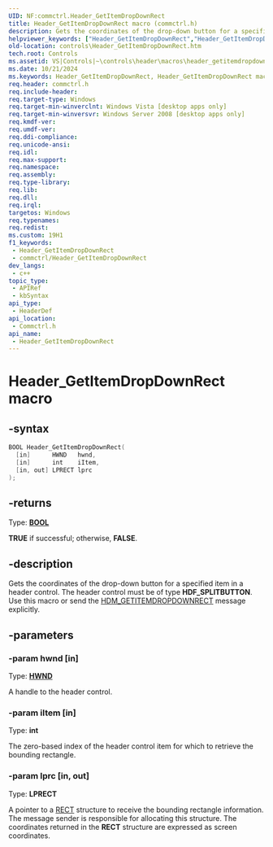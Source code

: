 ```yaml
---
UID: NF:commctrl.Header_GetItemDropDownRect
title: Header_GetItemDropDownRect macro (commctrl.h)
description: Gets the coordinates of the drop-down button for a specified item in a header control. The header control must be of type HDF_SPLITBUTTON. Use this macro or send the HDM_GETITEMDROPDOWNRECT message explicitly.
helpviewer_keywords: ["Header_GetItemDropDownRect","Header_GetItemDropDownRect macro [Windows Controls]","_shell_Header_GetItemDropDownRect","_shell_Header_GetItemDropDownRect_cpp","commctrl/Header_GetItemDropDownRect","controls.Header_GetItemDropDownRect","controls._shell_Header_GetItemDropDownRect"]
old-location: controls\Header_GetItemDropDownRect.htm
tech.root: Controls
ms.assetid: VS|Controls|~\controls\header\macros\header_getitemdropdownrect.htm
ms.date: 10/21/2024
ms.keywords: Header_GetItemDropDownRect, Header_GetItemDropDownRect macro [Windows Controls], _shell_Header_GetItemDropDownRect, _shell_Header_GetItemDropDownRect_cpp, commctrl/Header_GetItemDropDownRect, controls.Header_GetItemDropDownRect, controls._shell_Header_GetItemDropDownRect
req.header: commctrl.h
req.include-header: 
req.target-type: Windows
req.target-min-winverclnt: Windows Vista [desktop apps only]
req.target-min-winversvr: Windows Server 2008 [desktop apps only]
req.kmdf-ver: 
req.umdf-ver: 
req.ddi-compliance: 
req.unicode-ansi: 
req.idl: 
req.max-support: 
req.namespace: 
req.assembly: 
req.type-library: 
req.lib: 
req.dll: 
req.irql: 
targetos: Windows
req.typenames: 
req.redist: 
ms.custom: 19H1
f1_keywords:
 - Header_GetItemDropDownRect
 - commctrl/Header_GetItemDropDownRect
dev_langs:
 - c++
topic_type:
 - APIRef
 - kbSyntax
api_type:
 - HeaderDef
api_location:
 - Commctrl.h
api_name:
 - Header_GetItemDropDownRect
---
```


# Header_GetItemDropDownRect macro

## -syntax

```cpp
BOOL Header_GetItemDropDownRect(
  [in]      HWND   hwnd,
  [in]      int    iItem,
  [in, out] LPRECT lprc
);
```

## -returns

Type: **[BOOL](/windows/desktop/winprog/windows-data-types)**

<b>TRUE</b> if successful; otherwise, <b>FALSE</b>.


## -description

Gets the coordinates of the drop-down button for a specified item in a header control. The header control must be of type <b>HDF_SPLITBUTTON</b>. Use this macro or send the <a href="/windows/desktop/Controls/hdm-getitemdropdownrect">HDM_GETITEMDROPDOWNRECT</a> message explicitly.

## -parameters

### -param hwnd [in]

Type: <b><a href="/windows/desktop/WinProg/windows-data-types">HWND</a></b>

A handle to the header control.

### -param iItem [in]

Type: <b>int</b>

The zero-based index of the header control item for which to retrieve the bounding rectangle.

### -param lprc [in, out]

Type: <b>LPRECT</b>

A pointer to a <a href="/windows/desktop/api/windef/ns-windef-rect">RECT</a> structure to receive the bounding rectangle information. The message sender is responsible for allocating this structure. The coordinates returned in the <b>RECT</b> structure are expressed as screen coordinates.
